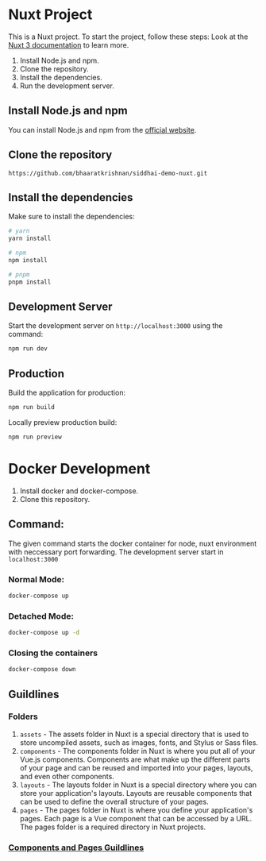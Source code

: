 # Nuxt Project

This is a Nuxt project. To start the project, follow these steps:
Look at the [Nuxt 3 documentation](https://nuxt.com/docs/getting-started/introduction) to learn more.

1. Install Node.js and npm.
2. Clone the repository.
3. Install the dependencies.
4. Run the development server.

## Install Node.js and npm

You can install Node.js and npm from the [official website](https://nodejs.org/en/).

## Clone the repository

`https://github.com/bhaaratkrishnan/siddhai-demo-nuxt.git`

## Install the dependencies

Make sure to install the dependencies:

```bash
# yarn
yarn install

# npm
npm install

# pnpm
pnpm install
```

## Development Server

Start the development server on `http://localhost:3000` using the command:

```bash
npm run dev
```

## Production

Build the application for production:

```bash
npm run build
```

Locally preview production build:

```bash
npm run preview
```

# Docker Development

1. Install docker and docker-compose.
2. Clone this repository.

## Command:
The given command starts the docker container for node, nuxt environment with neccessary port forwarding. 
The development server start in `localhost:3000`
### Normal Mode:
```bash
docker-compose up
```

### Detached Mode:
```bash
docker-compose up -d
```

### Closing the containers
```bash 
docker-compose down
```


## Guildlines 

### Folders 
1. `assets` - The assets folder in Nuxt is a special directory that is used to store uncompiled assets, such as images, fonts, and Stylus or Sass files.
2. `components` - The components folder in Nuxt is where you put all of your Vue.js components. Components are what make up the different parts of your page and can be reused and imported into your pages, layouts, and even other components.
3. `layouts` - The layouts folder in Nuxt is a special directory where you can store your application's layouts. Layouts are reusable components that can be used to define the overall structure of your pages.  
4. `pages` - The pages folder in Nuxt is where you define your application's pages. Each page is a Vue component that can be accessed by a URL. The pages folder is a required directory in Nuxt projects.

### [Components and Pages Guildlines](guildlines.md)